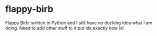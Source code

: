# flappy-birb
Flappy Birb: written in Python and I still have no ducking Idea what I am doing.
Need to add other stuff to it but idk exactly how lol
